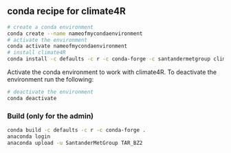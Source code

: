 ## conda recipe for climate4R

```bash
# create a conda environment
conda create --name nameofmycondaenvironment
# activate the environment
conda activate nameofmycondaenvironment
# install climate4R
conda install -c defaults -c r -c conda-forge -c santandermetgroup climate4r=1.1.0
```
Activate the conda environment to work with climate4R. To deactivate the environment run the following:

```bash
# deactivate the environment
conda deactivate
```

### Build (only for the admin)
```bash
conda build -c defaults -c r -c conda-forge .
anaconda login
anaconda upload -u SantanderMetGroup TAR_BZ2
```
